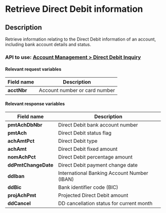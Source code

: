 # Retrieve Direct Debit information

## Description

Retrieve information relating to the Direct Debit information of an account, including bank account details and status.

### API to use: [Account Management > Direct Debit Inquiry](https://docs.firstdata.com/org/global/docs/api#direct-debit-inquiry-v1)

#### Relevant request variables

| Field name  | Description                   |
|-------------|-------------------------------|
| **acctNbr** | Account number or card number |

#### Relevant response variables

| Field name          | Description                                 |
|---------------------|---------------------------------------------|
| **pmtAchDbNbr**     | Direct Debit bank account number            |
| **pmtAch**          | Direct Debit status flag                    |
| **achAmtPct**       | Direct Debit type                           |
| **achAmt**          | Direct Debit fixed amount                   |
| **nomAchPct**       | Direct Debit percentage amount              |
| **ddPmtChangeDate** | Direct Debit payment change date            |
| **ddIban**          | International Banking Account Number (IBAN) |
| **ddBic**           | Bank identifier code (BIC)                  |
| **projAchPmt**      | Projected Direct Debit amount               |
| **ddCancel**        | DD cancellation status for current month    |
